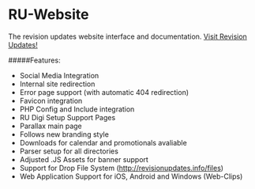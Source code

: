 # RU-Website
The revision updates website interface and documentation.
[Visit Revision Updates!](http://revisionupdates.info)

#####Features:
 - Social Media Integration
 - Internal site redirection
 - Error page support (with automatic 404 redirection)
 - Favicon integration
 - PHP Config and Include integration
 - RU Digi Setup Support Pages
 - Parallax main page
 - Follows new branding style
 - Downloads for calendar and promotionals avaliable
 - Parser setup for all directories
 - Adjusted .JS Assets for banner support
 - Support for Drop File System (http://revisionupdates.info/files)
 - Web Application Support for iOS, Android and Windows (Web-Clips)
